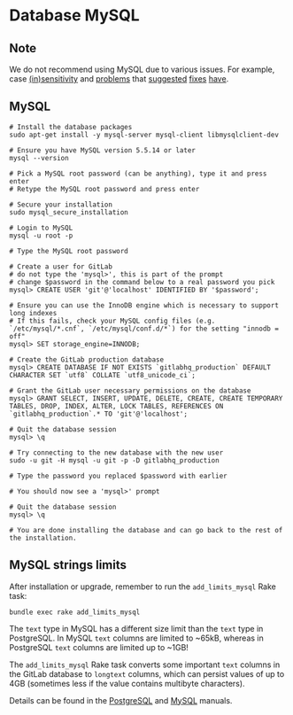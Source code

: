 # Database MySQL

## Note

We do not recommend using MySQL due to various issues. For example, case [(in)sensitivity](https://dev.mysql.com/doc/refman/5.0/en/case-sensitivity.html) and [problems](https://bugs.mysql.com/bug.php?id=65830) that [suggested](https://bugs.mysql.com/bug.php?id=50909) [fixes](https://bugs.mysql.com/bug.php?id=65830) [have](https://bugs.mysql.com/bug.php?id=63164).

## MySQL

    # Install the database packages
    sudo apt-get install -y mysql-server mysql-client libmysqlclient-dev

    # Ensure you have MySQL version 5.5.14 or later
    mysql --version

    # Pick a MySQL root password (can be anything), type it and press enter
    # Retype the MySQL root password and press enter

    # Secure your installation
    sudo mysql_secure_installation

    # Login to MySQL
    mysql -u root -p

    # Type the MySQL root password

    # Create a user for GitLab
    # do not type the 'mysql>', this is part of the prompt
    # change $password in the command below to a real password you pick
    mysql> CREATE USER 'git'@'localhost' IDENTIFIED BY '$password';

    # Ensure you can use the InnoDB engine which is necessary to support long indexes
    # If this fails, check your MySQL config files (e.g. `/etc/mysql/*.cnf`, `/etc/mysql/conf.d/*`) for the setting "innodb = off"
    mysql> SET storage_engine=INNODB;

    # Create the GitLab production database
    mysql> CREATE DATABASE IF NOT EXISTS `gitlabhq_production` DEFAULT CHARACTER SET `utf8` COLLATE `utf8_unicode_ci`;

    # Grant the GitLab user necessary permissions on the database
    mysql> GRANT SELECT, INSERT, UPDATE, DELETE, CREATE, CREATE TEMPORARY TABLES, DROP, INDEX, ALTER, LOCK TABLES, REFERENCES ON `gitlabhq_production`.* TO 'git'@'localhost';

    # Quit the database session
    mysql> \q

    # Try connecting to the new database with the new user
    sudo -u git -H mysql -u git -p -D gitlabhq_production

    # Type the password you replaced $password with earlier

    # You should now see a 'mysql>' prompt

    # Quit the database session
    mysql> \q

    # You are done installing the database and can go back to the rest of the installation.

## MySQL strings limits

After installation or upgrade, remember to run the `add_limits_mysql` Rake task:

```
bundle exec rake add_limits_mysql
```

The `text` type in MySQL has a different size limit than the `text` type in
PostgreSQL. In MySQL `text` columns are limited to ~65kB, whereas in PostgreSQL
`text` columns are limited up to ~1GB!

The `add_limits_mysql` Rake task converts some important `text` columns in the
GitLab database to `longtext` columns, which can persist values of up to 4GB
(sometimes less if the value contains multibyte characters).

Details can be found in the [PostgreSQL][postgres-text-type] and
[MySQL][mysql-text-types] manuals.

[postgres-text-type]: http://www.postgresql.org/docs/9.1/static/datatype-character.html
[mysql-text-types]: http://dev.mysql.com/doc/refman/5.7/en/string-type-overview.html
